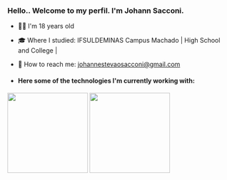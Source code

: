 ### Hello.. Welcome to my perfil. I'm Johann Sacconi.

- 👦🏻 I'm 18 years old
- 🎓 Where I studied: IFSULDEMINAS Campus Machado | High School and College |
- 📖 How to reach me: johannestevaosacconi@gmail.com

- #### Here some of the technologies I'm currently working with:

<div>
<img height="180em" src="https://github-readme-stats-dgfd.vercel.app/api/top-langs/?username=JESFTechnology&layout=compact&langs_count=7&theme=dracula"/>
<img height="180em" src="https://github-readme-stats-dgfd.vercel.app/api?username=JESFTechnology&show_icons=true&theme=dracula&include_all_commits=true&count_private=true"/>
</div>
